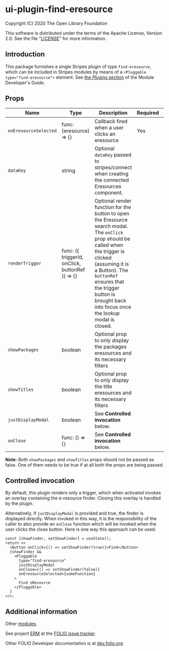 # ui-plugin-find-eresource

Copyright (C) 2020 The Open Library Foundation

This software is distributed under the terms of the Apache License,
Version 2.0. See the file "[LICENSE](LICENSE)" for more information.

## Introduction

This package furnishes a single Stripes plugin of type `find-eresource`,
which can be included in Stripes modules by means of a `<Pluggable
type="find-eresource">` element. See [the *Plugins*
section](https://github.com/folio-org/stripes/blob/master/doc/dev-guide.md#plugins)
of the Module Developer's Guide.

## Props

| Name | Type | Description | Required | default |
--- | --- | --- | --- | --- |
| `onEresourceSelected` | func: (eresource) => {} | Callback fired when a user clicks an eresource | Yes | |
| `dataKey` | string | Optional `dataKey` passed to stripes/connect when creating the connected Eresources component. | | |
| `renderTrigger` | func: ({ triggerId, onClick, buttonRef }) => {} | Optional render function for the button to open the Eresource search modal. The `onClick` prop should be called when the trigger is clicked (assuming it is a Button). The `buttonRef` ensures that the trigger button is brought back into focus once the lookup modal is closed. | | |
| `showPackages` | boolean | Optional prop to only display the packages eresources and its necessary filters | | true |
| `showTitles` | boolean | Optional prop to only display the title eresources and its necessary filters | | true |
| `justDisplayModal` | boolean | See **Controlled invocation** below. | | false
| `onClose` | func: () => {} | See **Controlled invocation** below. | |

**Note:** Both `showPackages` and `showTitles` props should not be passed as false. One of them needs to be true if at all both the props are being passed.

## Controlled invocation

By default, this plugin renders only a trigger, which when activated invokes an overlay containing the e-resource finder. Closing this overlay is handled by the plugin.

Alternatively, if `justDisplayModal` is provided and true, the finder is displayed directly. When invoked in this way, it is the responsibility of the caller to also provide an `onClose` function which will be invoked when the user clicks the close button. Here is one way this approach can be used:
```
const [showFinder, setShowFinder] = useState();
return <>
  <Button onClick={() => setShowFinder(true)}>Find</Button>
  {showFinder &&
    <Pluggable
      type="find-eresource"
      justDisplayModal
      onClose={() => setShowFinder(false)}
      onEresourceSelected={someFunction}
    >
      Find eResource
    </Pluggable>
  }
</>;
```

## Additional information

Other [modules](https://dev.folio.org/source-code/#client-side).

See project [ERM](https://issues.folio.org/browse/ERM)
at the [FOLIO issue tracker](https://dev.folio.org/guidelines/issue-tracker/).

Other FOLIO Developer documentation is at [dev.folio.org](https://dev.folio.org/)
